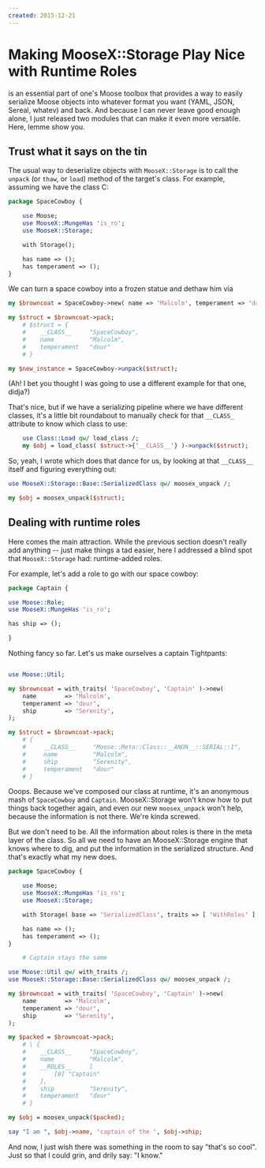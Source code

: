 ```yaml
---
created: 2015-12-21
---
```


# Making MooseX::Storage Play Nice with Runtime Roles 

[](cpan:MooseX-Storage) is an essential part of one's Moose toolbox that 
provides a way to easily serialize Moose objects into whatever format you want
(YAML, JSON, Sereal, whatev) and back. And because I can never leave good
enough alone, I just released two modules that can make it even more
versatile. Here, lemme show you. 

## Trust what it says on the tin

The usual way to deserialize objects with `MooseX::Storage`
is to call the `unpack` (or `thaw`, or `load`) method of the target's class.
For example, assuming we have the class C<SpaceCowboy>:


```perl
package SpaceCowboy {

    use Moose;
    use MooseX::MungeHas 'is_ro';
    use MooseX::Storage;

    with Storage();

    has name => ();
    has temperament => ();
}
```

We can turn a space cowboy into a frozen statue and dethaw him via

```perl
my $browncoat = SpaceCowboy->new( name => 'Malcolm', temperament => 'dour' );

my $struct = $browncoat->pack;
    # $struct = {
    #    __CLASS__     "SpaceCowboy",
    #    name          "Malcolm",
    #    temperament   "dour"
    # }

my $new_instance = SpaceCowboy->unpack($struct);
```

(Ah! I bet you thought I was going to use a different example for that one,
didja?)

That's nice, but if we have a serializing pipeline where we have different
classes, it's a little bit roundabout to manually check for that `__CLASS_` attribute
to know which class to use:

```perl
    use Class::Load qw/ load_class /;
    my $obj = load_class( $struct->{'__CLASS__'} )->unpack($struct);
```

So, yeah, I wrote [](cpan:MooseX::Storage::Base::SerializedClass) which does
that dance for us, by looking at that `__CLASS__` itself and figuring
everything out:

```perl
use MooseX::Storage::Base::SerializedClass qw/ moosex_unpack /;

my $obj = moosex_unpack($struct);
```

## Dealing with runtime roles

Here comes the main attraction.  While the previous section doesn't really
add anything -- just make things a tad easier, here I addressed a blind spot
that `MooseX::Storage` had: runtime-added roles.

For example, let's add a role to go with our space cowboy:

```perl
package Captain {

use Moose::Role;
use MooseX::MungeHas 'is_ro';

has ship => ();

}
```

Nothing fancy so far. Let's us make ourselves a captain Tightpants:

```perl

use Moose::Util;

my $browncoat = with_traits( 'SpaceCowboy', 'Captain' )->new(
    name        => 'Malcolm',
    temperament => 'dour',
    ship        => 'Serenity',
);

my $struct = $browncoat->pack;
    # {
    #     __CLASS__     "Moose::Meta::Class::__ANON__::SERIAL::1",
    #     name          "Malcolm",
    #     ship          "Serenity",
    #     temperament   "dour"
    # }
```

Ooops. Because we've composed our class at runtime, it's an anonymous
mash of `SpaceCowboy` and `Captain`. MooseX::Storage won't know
how to put things back together again, and even our new `moosex_unpack`
won't help, because the information is not there. We're kinda screwed.

But we don't need to be. All the information about roles is there in the meta
layer of the class. So all we need to have an MooseX::Storage engine
that knows where to dig, and put the information in the serialized 
structure. And that's exactly what my new
[](cpan:MooseX::Storage::Engine::Trait::WithRoles) does.

```perl
package SpaceCowboy {

    use Moose;
    use MooseX::MungeHas 'is_ro';
    use MooseX::Storage;

    with Storage( base => 'SerializedClass', traits => [ 'WithRoles' ] );

    has name => ();
    has temperament => ();
}

    # Captain stays the same

use Moose::Util qw/ with_traits /;
use MooseX::Storage::Base::SerializedClass qw/ moosex_unpack /;

my $browncoat = with_traits( 'SpaceCowboy', 'Captain' )->new(
    name        => 'Malcolm',
    temperament => 'dour',
    ship        => 'Serenity',
);

my $packed = $browncoat->pack;
    # \ {
    #    __CLASS__     "SpaceCowboy",
    #    name          "Malcolm",
    #    __ROLES__     [
    #        [0] "Captain"
    #    ],
    #    ship          "Serenity",
    #    temperament   "dour"
    # }

my $obj = moosex_unpack($packed);

say "I am ", $obj->name, 'captain of the ', $obj->ship;

```

And now, I just wish there was something in the room to say "that's so cool".
Just so that I could grin, and drily say: "I know."
